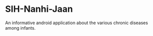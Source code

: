 # SIH-Nanhi-Jaan
An informative android application about the various chronic diseases among infants.
